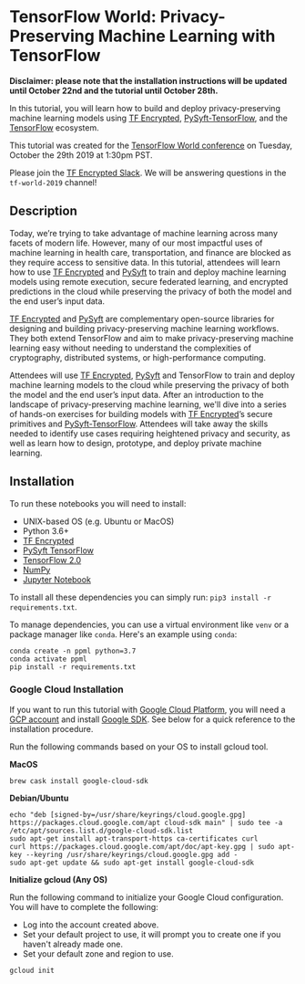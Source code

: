 # TensorFlow World: Privacy-Preserving Machine Learning with TensorFlow

**Disclaimer: please note that the installation instructions will be updated until October 22nd and the tutorial until October 28th.**

In this tutorial, you will learn how to build and deploy privacy-preserving machine learning models using [TF Encrypted](https://github.com/tf-encrypted/tf-encrypted), [PySyft-TensorFlow](https://github.com/OpenMined/PySyft-TensorFlow), and the [TensorFlow](https://www.tensorflow.org/) ecosystem.

This tutorial was created for the [TensorFlow World conference](https://conferences.oreilly.com/tensorflow/tf-ca/public/schedule/detail/78557) on Tuesday, October the 29th 2019 at 1:30pm PST.

Please join the [TF Encrypted Slack](https://join.slack.com/t/tf-encrypted/shared_invite/enQtNjI5NjY5NTc0NjczLWM4MTVjOGVmNGFkMWU2MGEzM2Q5ZWFjMTdmZjdmMTM2ZTU4YjJmNTVjYmE1NDAwMDIzMjllZjJjMWNiMTlmZTQ). We will be answering questions in the `tf-world-2019` channel!

## Description

Today, we’re trying to take advantage of machine learning across many facets of modern life. However, many of our most impactful uses of machine learning in health care, transportation, and finance are blocked as they require access to sensitive data. In this tutorial, attendees will learn how to use [TF Encrypted](https://github.com/tf-encrypted/tf-encrypted) and [PySyft](https://github.com/OpenMined/PySyft-TensorFlow) to train and deploy machine learning models using remote execution, secure federated learning, and encrypted predictions in the cloud while preserving the privacy of both the model and the end user’s input data.

[TF Encrypted](https://github.com/tf-encrypted/tf-encrypted) and [PySyft](https://github.com/OpenMined/PySyft-TensorFlow) are complementary open-source libraries for designing and building privacy-preserving machine learning workflows.  They both extend TensorFlow and aim to make privacy-preserving machine learning easy without needing to understand the complexities of cryptography, distributed systems, or high-performance computing.

Attendees will use [TF Encrypted](https://github.com/tf-encrypted/tf-encrypted), [PySyft](https://github.com/OpenMined/PySyft-TensorFlow) and TensorFlow to train and deploy machine learning models to the cloud while preserving the privacy of both the model and the end user’s input data. After an introduction to the landscape of privacy-preserving machine learning, we'll dive into a series of hands-on exercises for building models with [TF Encrypted](https://github.com/tf-encrypted/tf-encrypted)’s secure primitives and [PySyft-TensorFlow](https://github.com/OpenMined/PySyft-TensorFlow).  Attendees will take away the skills needed to identify use cases requiring heightened privacy and security, as well as learn how to design, prototype, and deploy private machine learning.

## Installation

To run these notebooks you will need to install:
- UNIX-based OS (e.g. Ubuntu or MacOS)
- Python 3.6+
- [TF Encrypted](https://github.com/tf-encrypted/tf-encrypted)
- [PySyft TensorFlow](https://github.com/OpenMined/PySyft-TensorFlow)
- [TensorFlow 2.0](https://www.tensorflow.org/api_docs/python/tf)
- [NumPy](https://numpy.org/)
- [Jupyter Notebook](https://jupyter.org/)

To install all these dependencies you can simply run: `pip3 install -r requirements.txt`.

To manage dependencies, you can use a virtual environment like `venv` or a package manager like `conda`.  Here's an example using `conda`:

```
conda create -n ppml python=3.7
conda activate ppml
pip install -r requirements.txt
```

### Google Cloud Installation

If you want to run this tutorial with [Google Cloud Platform](https://cloud.google.com/), you will need a [GCP account](https://cloud.google.com/) and install [Google SDK](https://cloud.google.com/sdk/install). See below for a quick reference to the installation procedure.

Run the following commands based on your OS to install gcloud tool.

**MacOS**

```shell
brew cask install google-cloud-sdk
```

**Debian/Ubuntu**

```shell
echo "deb [signed-by=/usr/share/keyrings/cloud.google.gpg] https://packages.cloud.google.com/apt cloud-sdk main" | sudo tee -a /etc/apt/sources.list.d/google-cloud-sdk.list
sudo apt-get install apt-transport-https ca-certificates curl
curl https://packages.cloud.google.com/apt/doc/apt-key.gpg | sudo apt-key --keyring /usr/share/keyrings/cloud.google.gpg add -
sudo apt-get update && sudo apt-get install google-cloud-sdk
```

**Initialize gcloud (Any OS)**

Run the following command to initialize your Google Cloud configuration. You will have to complete the following:

- Log into the account created above.
- Set your default project to use, it will prompt you to create one if you haven't already made one.
- Set your default zone and region to use.

```
gcloud init
```

